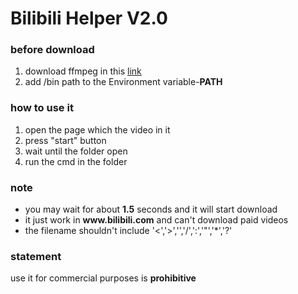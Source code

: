 # Bilibili Helper V2.0

### before download
1. download ffmpeg in this [link](https://ffmpeg.zeranoe.com/builds/ "link")
2. add /bin path to the Environment variable-**PATH**

### how to use it
1. open the page which the video in it
2. press "start" button
3. wait until the folder open
4. run the cmd in the folder

### note
* you may wait for about **1.5** seconds and it will start download
* it just work in **www\.bilibili\.com** and can't download paid videos
* the filename shouldn't include '<','>','\','/',':','"','\*','?'

### statement
use it for commercial purposes is **prohibitive** 